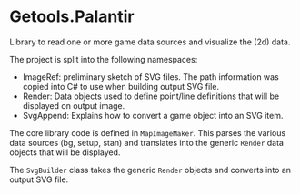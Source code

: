 # Getools.Palantir

Library to read one or more game data sources and visualize the (2d) data.

The project is split into the following namespaces:

- ImageRef: preliminary sketch of SVG files. The path information was copied into C# to use when building output SVG file.
- Render: Data objects used to define point/line definitions that will be displayed on output image.
- SvgAppend: Explains how to convert a game object into an SVG item.

The core library code is defined in `MapImageMaker`. This parses the various data sources (bg, setup, stan) and translates into the generic `Render` data objects that will be displayed.

The `SvgBuilder` class takes the generic `Render` objects and converts into an output SVG file.
